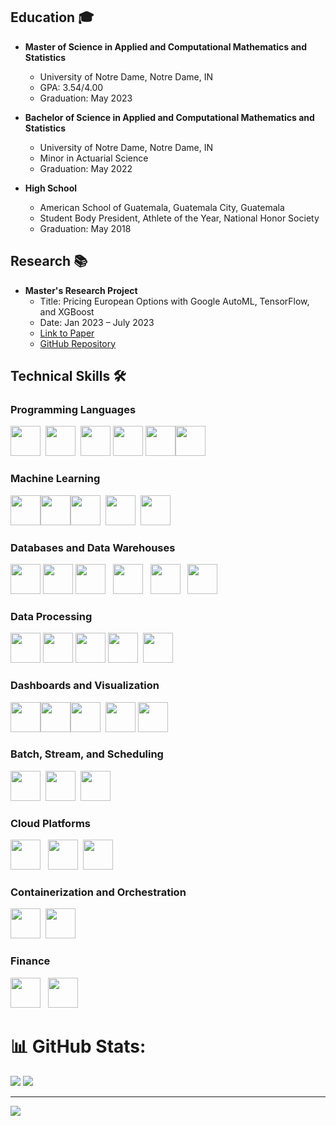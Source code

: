 ## Education 🎓

- **Master of Science in Applied and Computational Mathematics and Statistics**
  - University of Notre Dame, Notre Dame, IN
  - GPA: 3.54/4.00
  - Graduation: May 2023

- **Bachelor of Science in Applied and Computational Mathematics and Statistics**
  - University of Notre Dame, Notre Dame, IN
  - Minor in Actuarial Science
  - Graduation: May 2022

- **High School**
  - American School of Guatemala, Guatemala City, Guatemala
  - Student Body President, Athlete of the Year, National Honor Society
  - Graduation: May 2018

## Research 📚

- **Master's Research Project**
  - Title: Pricing European Options with Google AutoML, TensorFlow, and XGBoost
  - Date: Jan 2023 – July 2023
  - [Link to Paper](https://arxiv.org/abs/2307.00476)
  - [GitHub Repository](https://github.com/juan-esteban-berger/Options_Pricing_AutoML_TensorFlow_XGBoost)

## Technical Skills 🛠️

### Programming Languages
<img src="https://brandslogos.com/wp-content/uploads/images/large/python-logo.png" height="48">&nbsp;&nbsp;<img src="https://www.r-project.org/logo/Rlogo.svg" height="48">&nbsp;&nbsp;<img src="https://img.icons8.com/color/48/000000/c-plus-plus-logo.png" width="48">&nbsp;<img src="https://symbols.getvecta.com/stencil_28/61_sql-database-generic.90b41636a8.png" height="48">&nbsp;<img src="https://brandslogos.com/wp-content/uploads/images/large/java-logo-1.png" height="48"><img src="https://upload.wikimedia.org/wikipedia/commons/thumb/4/4b/Bash_Logo_Colored.svg/2048px-Bash_Logo_Colored.svg.png" height="48">

### Machine Learning
<img src="https://upload.wikimedia.org/wikipedia/commons/thumb/2/2d/Tensorflow_logo.svg/1200px-Tensorflow_logo.svg.png" height="48"><img src="https://cdn.icon-icons.com/icons2/2699/PNG/512/pytorch_logo_icon_169823.png" height="48"><img src="https://images.crunchbase.com/image/upload/c_lpad,f_auto,q_auto:eco,dpr_1/vqzfmqnwwgfzcoc5r9dr" height="48">&nbsp;&nbsp;<img src="https://upload.wikimedia.org/wikipedia/commons/0/05/Scikit_learn_logo_small.svg" height="48">&nbsp;&nbsp;<img src="https://www.statsmodels.org/stable/_images/statsmodels-logo-v2.svg" height="48">

### Databases and Data Warehouses
<img src="https://img.icons8.com/color/48/000000/mongodb.png" height="48">&nbsp;<img src="https://img.icons8.com/color/48/000000/microsoft-sql-server.png" height="48">&nbsp;<img src="https://img.icons8.com/color/48/000000/mysql-logo.png" height="48">&nbsp;&nbsp;&nbsp;<img src="https://cdn.worldvectorlogo.com/logos/google-bigquery-logo-1.svg" height="48">&nbsp;&nbsp;&nbsp;<img src="https://upload.wikimedia.org/wikipedia/commons/thumb/7/73/Amazon-Redshift-Logo.svg/1862px-Amazon-Redshift-Logo.svg.png" height="48">&nbsp;&nbsp;&nbsp;<img src="https://ww1.freelogovectors.net/wp-content/uploads/2022/03/azure_synapse_analytics_logo_freelogovectors.net_.png" height="48">

### Data Processing
<img src="https://upload.wikimedia.org/wikipedia/commons/thumb/e/ed/Pandas_logo.svg/2560px-Pandas_logo.svg.png" height="48">&nbsp;<img src="https://upload.wikimedia.org/wikipedia/commons/thumb/3/31/NumPy_logo_2020.svg/2560px-NumPy_logo_2020.svg.png" height="48">&nbsp;<img src="https://images.ctfassets.net/dl64kxf2oxn0/6wXbjyC4yYh9ui51alqSt8/ae11137a0c6b1f363966e7f4ec512492/1_U95c0vlgdmnUOxt7in3BRQ.png" height="48">&nbsp;<img src="https://upload.wikimedia.org/wikipedia/commons/thumb/f/f3/Apache_Spark_logo.svg/2560px-Apache_Spark_logo.svg.png" height="48">&nbsp;&nbsp;<img src="https://docs.dask.org/en/stable/_images/dask_horizontal.svg" height="48">


### Dashboards and Visualization
<img src="https://upload.wikimedia.org/wikipedia/commons/thumb/c/cf/New_Power_BI_Logo.svg/630px-New_Power_BI_Logo.svg.png" height="48"><img src="https://logowik.com/content/uploads/images/tableau-software.jpg" height="48"><img src="https://upload.wikimedia.org/wikipedia/commons/thumb/0/01/Created_with_Matplotlib-logo.svg/1200px-Created_with_Matplotlib-logo.svg.png" height="48">&nbsp;&nbsp;<img src="https://seeklogo.com/images/S/seaborn-logo-244EB2DEC5-seeklogo.com.png" height="48">&nbsp;<img src="https://miro.medium.com/v2/resize:fit:1400/1*QxfkTc6W2v2jpQBo-HBw0g.jpeg" height="48">

### Batch, Stream, and Scheduling
<img src="https://seeklogo.com/images/A/apache-beam-logo-B3272754F2-seeklogo.com.png" height="48">&nbsp;&nbsp;<img src="https://upload.wikimedia.org/wikipedia/commons/thumb/5/53/Apache_kafka_wordtype.svg/2560px-Apache_kafka_wordtype.svg.png" height="48">&nbsp;&nbsp;<img src="https://upload.wikimedia.org/wikipedia/commons/d/de/AirflowLogo.png" height="48">

### Cloud Platforms
<img src="https://img.icons8.com/color/48/000000/amazon-web-services.png" height="48">&nbsp;&nbsp;&nbsp;<img src="https://upload.wikimedia.org/wikipedia/commons/thumb/f/fa/Microsoft_Azure.svg/1200px-Microsoft_Azure.svg.png" height="48">&nbsp;&nbsp;<img src="https://logowik.com/content/uploads/images/google-cloud.jpg" height="48">

### Containerization and Orchestration
<img src="https://img.icons8.com/color/48/000000/docker.png" height="48">&nbsp;&nbsp;<img src="https://img.icons8.com/color/48/000000/kubernetes.png" height="48">

### Finance
<img src="https://e7.pngegg.com/pngimages/877/245/png-clipart-bloomberg-terminal-computer-icons-mobile-app-app-computer-logo-thumbnail.png" height="48">&nbsp;&nbsp;&nbsp;<img src="https://upload.wikimedia.org/wikipedia/commons/thumb/3/34/Microsoft_Office_Excel_%282019%E2%80%93present%29.svg/2203px-Microsoft_Office_Excel_%282019%E2%80%93present%29.svg.png" height="48">

# 📊 GitHub Stats:
![](https://github-readme-streak-stats.herokuapp.com/?user=juan-esteban-berger&theme=default&hide_border=false)
![](https://github-readme-stats.vercel.app/api/top-langs/?username=juan-esteban-berger&theme=default&hide_border=false&include_all_commits=false&count_private=false&layout=compact)

---
[![](https://visitcount.itsvg.in/api?id=juan-esteban-berger&icon=0&color=0)](https://visitcount.itsvg.in)
